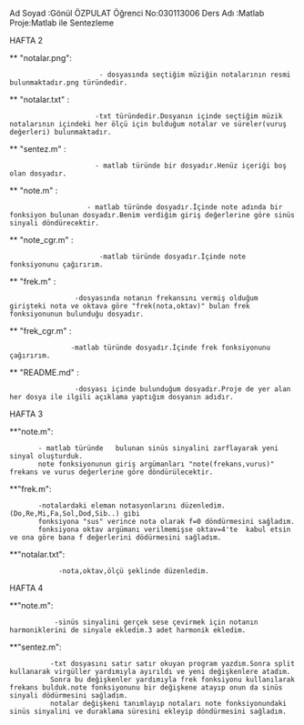 ﻿Ad Soyad  :Gönül ÖZPULAT
Öğrenci No:030113006
Ders Adı  :Matlab
Proje:Matlab ile Sentezleme

HAFTA 2 

** "notalar.png":

                          - dosyasında seçtiğim müziğin notalarının resmi bulunmaktadır.png türündedir.

** "notalar.txt" :

                         -txt türündedir.Dosyanın içinde seçtiğim müzik notalarının içindeki her ölçü için bulduğum notalar ve süreler(vuruş değerleri) bulunmaktadır.

** "sentez.m" :

                         - matlab türünde bir dosyadır.Henüz içeriği boş olan dosyadır.

** "note.m"  :

                       - matlab türünde dosyadır.İçinde note adında bir fonksiyon bulunan dosyadır.Benim verdiğim giriş değerlerine göre sinüs sinyali döndürecektir.

** "note_cgr.m" :

                          -matlab türünde dosyadır.İçinde note fonksiyonunu çağırırım. 

** "frek.m"  :

                    -dosyasında notanın frekansını vermiş olduğum girişteki nota ve oktava göre "frek(nota,oktav)" bulan frek fonksiyonunun bulunduğu dosyadır. 
    
** "frek_cgr.m" :
                       
                   -matlab türünde dosyadır.İçinde frek fonksiyonunu çağırırım.

** "README.md" :

                    -dosyası içinde bulunduğum dosyadır.Proje de yer alan her dosya ile ilgili açıklama yaptığım dosyanın adıdır.

HAFTA 3

**"note.m":

           - matlab türünde   bulunan sinüs sinyalini zarflayarak yeni sinyal oluşturduk.
           note fonksiyonunun giriş argümanları "note(frekans,vurus)" frekans ve vurus değerlerine göre döndürülecektir.


**"frek.m":

           -notalardaki eleman notasyonlarını düzenledim.(Do,Re,Mi,Fa,Sol,Dod,Sib..) gibi
           fonksiyona "sus" verince nota olarak f=0 döndürmesini sağladım. 
           fonksiyona oktav argümanı verilmemişse oktav=4'te  kabul etsin ve ona göre bana f değerlerini dödürmesini sağladım.

**"notalar.txt":

                -nota,oktav,ölçü şeklinde düzenledim. 

HAFTA 4

**"note.m":

               -sinüs sinyalini gerçek sese çevirmek için notanın harmoniklerini de sinyale ekledim.3 adet harmonik ekledim.

**"sentez.m":

              -txt dosyasını satır satır okuyan program yazdım.Sonra split kullanarak virgüller yardımıyla ayırıldı ve yeni değişkenlere atadım.
              Sonra bu değişkenler yardımıyla frek fonksiyonu kullanılarak frekans bulduk.note fonksiyonunu bir değişkene atayıp onun da sinüs sinyali dödürmesini sağladım.
              notalar değişkeni tanımlayıp notaları note fonksiyonundaki sinüs sinyalini ve duraklama süresini ekleyip döndürmesini sağladım.
              
             